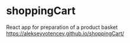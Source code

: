 # shoppingCart

React app for preparation of a product basket
https://alekseyvotencev.github.io/shoppingCart/
